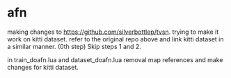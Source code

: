# afn
making changes to https://github.com/silverbottlep/tvsn. trying to make it work on kitti dataset. 
refer to the original repo above and link kitti dataset in a similar manner. (0th step)
Skip steps 1 and 2.

in train_doafn.lua and dataset_doafn.lua removal map references and make changes for kitti dataset.
